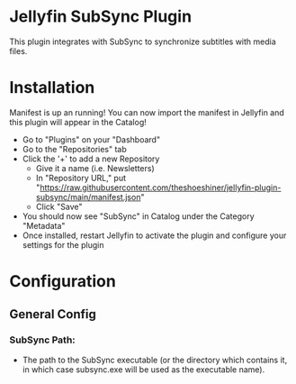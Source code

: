 # Jellyfin SubSync Plugin

This plugin integrates with SubSync to synchronize subtitles with media files.

# Installation

Manifest is up an running! You can now import the manifest in Jellyfin and this plugin will appear in the Catalog!
- Go to "Plugins" on your "Dashboard"
- Go to the "Repositories" tab
- Click the '+' to add a new Repository
    - Give it a name (i.e. Newsletters)
    - In "Repository URL," put "https://raw.githubusercontent.com/theshoeshiner/jellyfin-plugin-subsync/main/manifest.json"
    - Click "Save"
- You should now see "SubSync" in Catalog under the Category "Metadata"
- Once installed, restart Jellyfin to activate the plugin and configure your settings for the plugin

# Configuration

## General Config

### SubSync Path:
- The path to the SubSync executable (or the directory which contains it, in which case subsync.exe will be used as the executable name).